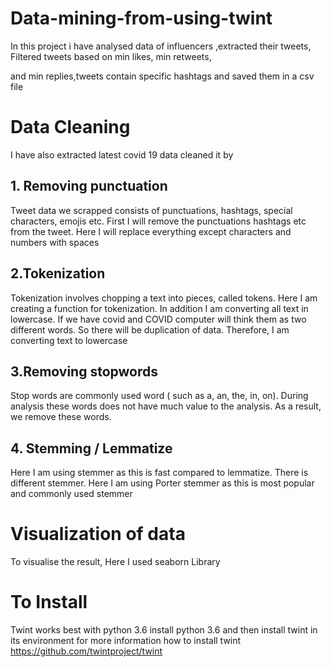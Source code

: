 # Data-mining-from-using-twint

In this project i have analysed data of influencers ,extracted their tweets, Filtered tweets based on min likes, min retweets,

and min replies,tweets contain specific hashtags and saved them in a csv file

# Data Cleaning

I have also extracted latest covid 19 data cleaned it by

 ## 1. Removing punctuation
 Tweet data we scrapped consists of punctuations, hashtags, special characters, emojis etc.
 First I will remove the punctuations hashtags etc from the tweet. 
 Here I will replace everything except characters and numbers with spaces
 
 ## 2.Tokenization
 Tokenization involves chopping a text into pieces, called tokens. Here I am creating a function for tokenization. 
 In addition I am converting all text in lowercase.
 If we have covid and COVID computer will think them as two different words. 
 So there will be duplication of data. Therefore, I am converting text to lowercase
 
 ## 3.Removing stopwords
 Stop words are commonly used word ( such as a, an, the, in, on). 
 During analysis these words does not have much value to the analysis.
 As a result, we remove these words.
 
 ## 4. Stemming / Lemmatize
 Here I am using stemmer as this is fast compared to lemmatize. There is different stemmer.
 Here I am using Porter stemmer as this is most popular and commonly used stemmer
 
# Visualization of data

To visualise the result,  Here I used  seaborn Library

# To Install
Twint works best with python 3.6
install python 3.6 
and then install twint in its environment
for more information how to install twint
https://github.com/twintproject/twint
